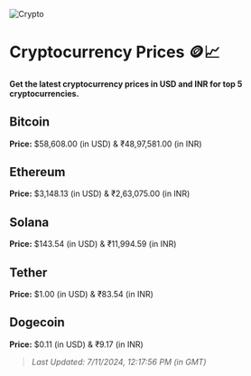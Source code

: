 
![Crypto](https://www.techguide.com.au/wp-content/uploads/2020/11/crypto3.jpeg)

# Cryptocurrency Prices 🪙📈

#### Get the latest cryptocurrency prices in USD and INR for top 5 cryptocurrencies.

## Bitcoin

**Price:** $58,608.00 (in USD) & ₹48,97,581.00 (in INR)

## Ethereum

**Price:** $3,148.13 (in USD) & ₹2,63,075.00 (in INR)

## Solana

**Price:** $143.54 (in USD) & ₹11,994.59 (in INR)

## Tether

**Price:** $1.00 (in USD) & ₹83.54 (in INR)

## Dogecoin

**Price:** $0.11 (in USD) & ₹9.17 (in INR)

> _Last Updated: 7/11/2024, 12:17:56 PM (in GMT)_
